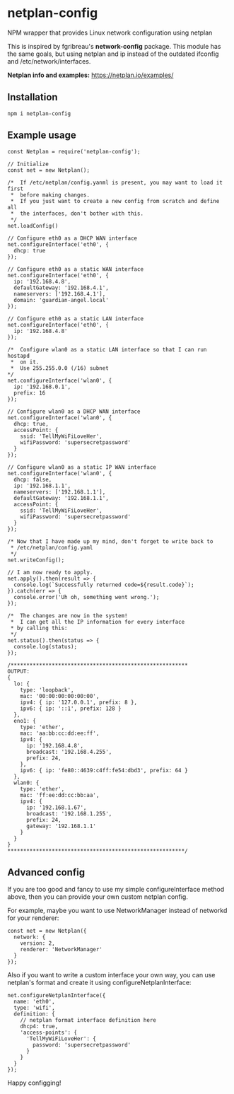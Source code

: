 # netplan-config
NPM wrapper that provides Linux network configuration using netplan

This is inspired by fgribreau's **network-config** package. This module has the same goals, but using netplan and ip instead of the outdated ifconfig and /etc/network/interfaces.

**Netplan info and examples:** https://netplan.io/examples/

## Installation

```
npm i netplan-config
```

## Example usage

```
const Netplan = require('netplan-config');

// Initialize
const net = new Netplan();

/*  If /etc/netplan/config.yanml is present, you may want to load it first
 *  before making changes.
 *  If you just want to create a new config from scratch and define all
 *  the interfaces, don't bother with this.
 */
net.loadConfig()

// Configure eth0 as a DHCP WAN interface
net.configureInterface('eth0', {
  dhcp: true
});

// Configure eth0 as a static WAN interface
net.configureInterface('eth0', {
  ip: '192.168.4.8',
  defaultGateway: '192.168.4.1',
  nameservers: ['192.168.4.1'],
  domain: 'guardian-angel.local'
});

// Configure eth0 as a static LAN interface
net.configureInterface('eth0', {
  ip: '192.168.4.8'
});

/*  Configure wlan0 as a static LAN interface so that I can run hostapd
 *  on it.
 *  Use 255.255.0.0 (/16) subnet
*/
net.configureInterface('wlan0', {
  ip: '192.168.0.1',
  prefix: 16
});

// Configure wlan0 as a DHCP WAN interface
net.configureInterface('wlan0', {
  dhcp: true,
  accessPoint: {
    ssid: 'TellMyWiFiLoveHer',
    wifiPassword: 'supersecretpassword'
  }
});

// Configure wlan0 as a static IP WAN interface
net.configureInterface('wlan0', {
  dhcp: false,
  ip: '192.168.1.1',
  nameservers: ['192.168.1.1'],
  defaultGateway: '192.168.1.1',
  accessPoint: {
    ssid: 'TellMyWiFiLoveHer',
    wifiPassword: 'supersecretpassword'
  }
});

/* Now that I have made up my mind, don't forget to write back to
 * /etc/netplan/config.yaml
 */
net.writeConfig();

// I am now ready to apply.
net.apply().then(result => {
  console.log(`Successfully returned code=${result.code}`);
}).catch(err => {
  console.error('Uh oh, something went wrong.');
});

/*  The changes are now in the system!
 *  I can get all the IP information for every interface
 * by calling this:
 */
net.status().then(status => {
  console.log(status);
});

/********************************************************
OUTPUT:
{
  lo: {
    type: 'loopback',
    mac: '00:00:00:00:00:00',
    ipv4: { ip: '127.0.0.1', prefix: 8 },
    ipv6: { ip: '::1', prefix: 128 }
  },
  eno1: {
    type: 'ether',
    mac: 'aa:bb:cc:dd:ee:ff',
    ipv4: {
      ip: '192.168.4.8',
      broadcast: '192.168.4.255',
      prefix: 24,
    },
    ipv6: { ip: 'fe80::4639:c4ff:fe54:dbd3', prefix: 64 }
  },
  wlan0: {
    type: 'ether',
    mac: 'ff:ee:dd:cc:bb:aa',
    ipv4: {
      ip: '192.168.1.67',
      broadcast: '192.168.1.255',
      prefix: 24,
      gateway: '192.168.1.1'
    }
  }
}
********************************************************/
```

## Advanced config
If you are too good and fancy to use my simple configureInterface method above, then you can provide your own custom netplan config.

For example, maybe you want to use NetworkManager instead of networkd for your renderer:
```
const net = new Netplan({
  network: {
    version: 2,
    renderer: 'NetworkManager'
  }
});
```

Also if you want to write a custom interface your own way, you can use netplan's format and create it using configureNetplanInterface:
```
net.configureNetplanInterface({
  name: 'eth0',
  type: 'wifi',
  definition: {
    // netplan format interface definition here
    dhcp4: true,
    'access-points': {
      'TellMyWiFiLoveHer': {
        password: 'supersecretpassword'
      }
    }
  }
});
```

Happy configging!